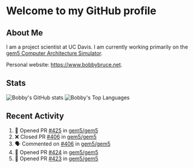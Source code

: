 # Welcome to my GitHub profile

## About Me

I am a project scientist at UC Davis. I am currently working primarily on the [gem5 Computer Architecture Simulator](https://github.com/gem5).

Personal website: <https://www.bobbybruce.net>.

## Stats

![Bobby's GitHub stats](https://github-readme-stats.vercel.app/api?username=bobbyrbruce&show_icons=true&theme=responsive&include_all_commits=true&count_private=true&show=reviews&disable_animations=true)
![Bobby's Top Languages ](https://github-readme-stats.vercel.app/api/top-langs/?username=bobbyrbruce&layout=compact&theme=responsive&count_private=true&langs_count=10&disable_animations=true)

## Recent Activity

<!--START_SECTION:activity-->
1. 💪 Opened PR [#425](https://github.com/gem5/gem5/pull/425) in [gem5/gem5](https://github.com/gem5/gem5)
2. ❌ Closed PR [#406](https://github.com/gem5/gem5/pull/406) in [gem5/gem5](https://github.com/gem5/gem5)
3. 🗣 Commented on [#406](https://github.com/gem5/gem5/pull/406#issuecomment-1753821305) in [gem5/gem5](https://github.com/gem5/gem5)
4. 💪 Opened PR [#424](https://github.com/gem5/gem5/pull/424) in [gem5/gem5](https://github.com/gem5/gem5)
5. 💪 Opened PR [#423](https://github.com/gem5/gem5/pull/423) in [gem5/gem5](https://github.com/gem5/gem5)
<!--END_SECTION:activity-->
